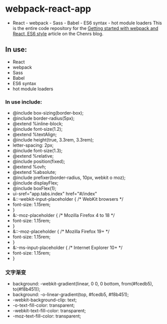 # webpack-react-app
- React - webpack - Sass - Babel - ES6 syntax - hot module loaders
This is the entire code repository for the [Getting started with webpack and React, ES6 style](https://github.com/chenrunsheng1991/webpack-react-app.git) article on the Chenrs blog.

## In use:

- React
- webpack
- Sass
- Babel
- ES6 syntax
- hot module loaders

### In use include:

- @include box-sizing(border-box);
- @include border-radius(5px);
- @extend %inline-block;
- @include font-size(1.2);
- @extend %textAlign;
- @include height(true, 3.3rem, 3.3rem);
- letter-spacing: 2px;
- @include font-size(1.3);
- @extend %relative;
- @include position(fixed);
- @extend %ovh;
- @extend %absolute;
- @include prefixer(border-radius, 10px, webkit o moz);
- @include displayFlex;
- @include boxFlex(1);
- ui-sref="app.tabs.index" href="#/index"
- &::-webkit-input-placeholder { /* WebKit browsers */
-  font-size: 1.15rem;
- }
- &:-moz-placeholder { /* Mozilla Firefox 4 to 18 */
-  font-size: 1.15rem;
- }
- &::-moz-placeholder { /* Mozilla Firefox 19+ */
-  font-size: 1.15rem;
- }
- &:-ms-input-placeholder { /* Internet Explorer 10+ */
- font-size: 1.15rem;
- }

### 文字渐变

- background: -webkit-gradient(linear, 0 0, 0 bottom, from(#fcedb5), to(#f8b451));
- background: -o-linear-gradient(top, #fcedb5, #f8b451);
- -webkit-background-clip: text;
- -o-text-fill-color: transparent;
- -webkit-text-fill-color: transparent;
- -moz-text-fill-color: transparent;